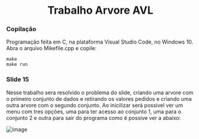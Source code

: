 <h1 align="center">Trabalho Arvore AVL</h1>

### Copilação

Programação feita em C, na plataforma Visual Studio Code, no Windows 10. Abra o arquivo Mikefile.cpp e copile:
	
    make
    make run
    
### Slide 15

Nesse trabalho sera resolvido o problema do slide, criando uma arvore com o primeiro conjunto de dados e retirando os valores pedidos e criando uma outra arvore com o segundo conjunto. Ao inicilizar será possivel ver um menu com tres opções, uma para ter acesso ao conjunto 1, uma para o conjunto 2 e outra para sair do programa como é possive ver a abaixo:

![image](https://user-images.githubusercontent.com/84408875/143035064-ff49a6c0-dfb1-45e3-a43d-41e50adb9eed.png)
